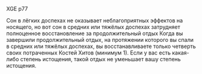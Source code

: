 XGE p77

Сон в лёгких доспехах не оказывает неблагоприятных эффектов на носящего, но вот сон в средних или тяжёлых доспехах затрудняет полноценное восстановление за продолжительный отдых Когда вы завершили продолжительный отдых, на протяжении которого вы спали в средних или тяжёлых доспехах, вы восстанавливаете только четверть своих потраченных Костей Хитов (минимум 1). Если у вас есть какая-либо степень истощения, такой отдых не уменьшает вашу степень истощения.